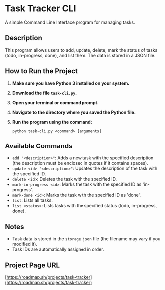 # Task Tracker CLI

A simple Command Line Interface program for managing tasks.

## Description

This program allows users to add, update, delete, mark the status of tasks (todo, in-progress, done), and list them. The data is stored in a JSON file.

## How to Run the Project

1.  **Make sure you have Python 3 installed on your system.**
2.  **Download the file `task-cli.py`.**
3.  **Open your terminal or command prompt.**
4.  **Navigate to the directory where you saved the Python file.**
5.  **Run the program using the command:**

    ```
    python task-cli.py <command> [arguments]
    ```

## Available Commands

* `add "<description>"`: Adds a new task with the specified description (the description must be enclosed in quotes if it contains spaces).
* `update <id> "<description>"`: Updates the description of the task with the specified ID.
* `delete <id>`: Deletes the task with the specified ID.
* `mark-in-progress <id>`: Marks the task with the specified ID as 'in-progress'.
* `mark-done <id>`: Marks the task with the specified ID as 'done'.
* `list`: Lists all tasks.
* `list <status>`: Lists tasks with the specified status (todo, in-progress, done).

## Notes

* Task data is stored in the `storage.json` file (the filename may vary if you modified it).
* Task IDs are automatically assigned in order.

## Project Page URL

[https://roadmap.sh/projects/task-tracker](https://roadmap.sh/projects/task-tracker)

